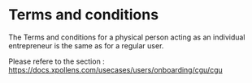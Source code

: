 # Terms and conditions

The Terms and conditions for a physical person acting as an individual entrepreneur is the same as for a regular user.

Please refere to the section : https://docs.xpollens.com/usecases/users/onboarding/cgu/cgu